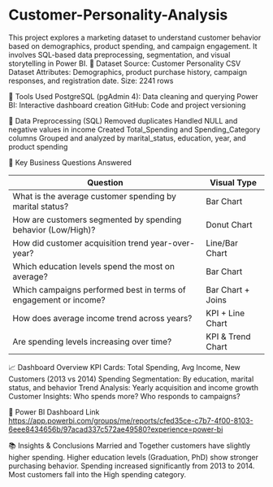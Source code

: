 # Customer-Personality-Analysis
This project explores a marketing dataset to understand customer behavior based on demographics, product spending, and campaign engagement. It involves SQL-based data preprocessing, segmentation, and visual storytelling in Power BI.
📁 Dataset
Source: Customer Personality CSV Dataset
Attributes: Demographics, product purchase history, campaign responses, and registration date.
Size: 2241 rows

🧰 Tools Used
 PostgreSQL (pgAdmin 4): Data cleaning and querying
 Power BI: Interactive dashboard creation
 GitHub: Code and project versioning

🧹 Data Preprocessing (SQL)
 Removed duplicates
 Handled NULL and negative values in income
 Created Total_Spending and Spending_Category columns
 Grouped and analyzed by marital_status, education, year, and product spending

🎯 Key Business Questions Answered

| Question                                                            | Visual Type       |
| ------------------------------------------------------------------- | ----------------- |
| What is the average customer spending by marital status?            | Bar Chart         |
| How are customers segmented by spending behavior (Low/High)?        | Donut Chart       |
| How did customer acquisition trend year-over-year?                  | Line/Bar Chart    |
| Which education levels spend the most on average?                   | Bar Chart         |
| Which campaigns performed best in terms of engagement or income?    | Bar Chart + Joins |
| How does average income trend across years?                         | KPI + Line Chart  |
| Are spending levels increasing over time?                           | KPI & Trend Chart |

📈 Dashboard Overview
 KPI Cards: Total Spending, Avg Income, New Customers (2013 vs 2014)
 Spending Segmentation: By education, marital status, and behavior
 Trend Analysis: Yearly acquisition and income growth
 Customer Insights: Who spends more? Who responds to campaigns?

📎 Power BI Dashboard Link
https://app.powerbi.com/groups/me/reports/cfed35ce-c7b7-4f00-8103-6eee8434656b/97acad337c572ae49580?experience=power-bi

📚 Insights & Conclusions
 Married and Together customers have slightly higher spending.
 Higher education levels (Graduation, PhD) show stronger purchasing behavior.
 Spending increased significantly from 2013 to 2014.
 Most customers fall into the High spending category.
